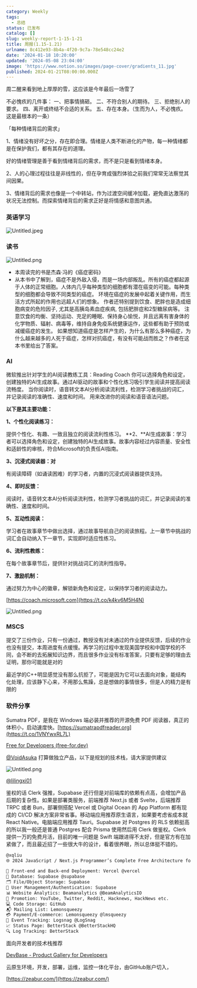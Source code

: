 ```yaml
---
category: Weekly
tags:
  - 总结
status: 已发布
catalog: []
slug: weekly-report-1-15-1-21
title: 周报(1.15-1.21)
urlname: 8c412e93-8b4a-4f20-9c7a-78e548cc24e2
date: '2024-01-18 10:20:00'
updated: '2024-05-08 23:04:00'
image: 'https://www.notion.so/images/page-cover/gradients_11.jpg'
published: 2024-01-21T08:00:00.000Z
---
```


周二醒来看到地上厚厚的雪，这应该是今年最后一场雪了


不必愧疚的几件事：
一、把事情搞砸。
二、不符合别人的期待。
三、拒绝别人的要求。
四、离开或终结不合适的关系。
五、存在本身。（生而为人，不必愧疚。这是最根本的一条）


「每种情绪背后的需求」


1、情绪没有好坏之分，存在即合理。情绪是人类不断进化的产物，每一种情绪都是在保护我们，都有其存在的道理。


好的情绪管理是善于看到情绪背后的需求，而不是只是看到情绪本身。


2、人的心理过程往往是非线性的，但在孕育成强烈体验之前我们常常无法察觉其间因果。


3、情绪背后的需求也像是一个中转站，作为过渡空间缓冲加载，避免直达激荡的状况无法控制。而探索情绪背后的需求正好是将情感和意图共通。


### 英语学习


![Untitled.jpeg](https://prod-files-secure.s3.us-west-2.amazonaws.com/5d24fe63-e567-4804-86f9-9fdc62e13082/faec46dc-9da5-4799-b905-c316418f1168/Untitled.jpeg?X-Amz-Algorithm=AWS4-HMAC-SHA256&X-Amz-Content-Sha256=UNSIGNED-PAYLOAD&X-Amz-Credential=ASIAZI2LB466XFMPP53A%2F20250410%2Fus-west-2%2Fs3%2Faws4_request&X-Amz-Date=20250410T213425Z&X-Amz-Expires=3600&X-Amz-Security-Token=IQoJb3JpZ2luX2VjEDMaCXVzLXdlc3QtMiJGMEQCIEyca69Y5WIwWTm%2BZgQjhLXNlcgUJDsNRqUpU%2FEQbMJuAiBaZKRblo5iRzXwK8s2YnyaMxrAdjihnGgflqmB7xGckyqIBAis%2F%2F%2F%2F%2F%2F%2F%2F%2F%2F8BEAAaDDYzNzQyMzE4MzgwNSIMm6IMeyW%2FqWKA%2FdPGKtwDfP9wc7xjEh2%2BiKSqcXGQQwY5NfYcvr6YnSOmlle9lUEH7IPYJ9gogZNUcLez2l6XSJF6IJ8ssecPBM16v16%2FkwTl7NoktYAbafc9iad4S3bI25ExCfUUcip8Icio662NKHo7dqvdVCob%2BNrUipvF4BJiVNJedrSXI%2FywTgaL6F5GhU1deYeqKHZUcbK%2FlDxNcbGEhtqOiiMLQazoVAL35dZtwW%2BoERxCwNNbgnNTljtyaqs1vAMhiV28oXGQ6oNRkmCdNU4xbEm3kDPxVFDbcFUfGf5eaMSjnF%2B8X7dQTcKpJHSftzsYmpfKZwt9smvUxsbFWJo%2Fy4KTAUtP24DJo3V5dZgapuJrKseikQyI7rP%2BDWff1XfEX4xwINmOnE1bWR8UdAWsjZy7DcgdabZ34fEPOKGpBW3nG3eqJnbKllgkP18me6kj2N05M%2BqoAM7nVMnkYVqdA1v8DquyqAf%2B%2BQUy9lt4L6IF6XxIx0lUw%2BeaNYiAJGOtUuT3OyhjsTqOaIgQbIaMedHs6zoV55xEc39YyEIOAE0NrITpINl%2B82DsMsUWq97XMIf5eJ2QiX%2BOO%2FJLllfUHRq0VGhbAKtIyIbVu%2F%2B2PoCNUfp5iTm5o0TsAAlte3XK5Jkl3kMw1rHgvwY6pgESGKs14LB5VWhKbFKcSMAw9J3F2E1bnXO47fSGJJkuk6r13Sql9ROR7gbMFjUTDw%2FbbYvlu9SE200BBSi6Hr2R7Q%2FUG%2Bv0CW5jq3tVg%2BdJZuCt16gcY6APtLNUnDEycwQZHyiYzeVNtQ7AOFsUSIQVxl9IVz2EGWyMquCsCULlovsYrhksH8ijN7PbZfOlhZ1aGtC89GjJf6SLipZbqsJXhNcqZ%2Fmb&X-Amz-Signature=84071108ee5f6edd7761bc682f15b4f9e7aa5518dad2c5c02b06ed7235ebc7bc&X-Amz-SignedHeaders=host&x-id=GetObject)


### 读书


![Untitled.png](https://prod-files-secure.s3.us-west-2.amazonaws.com/5d24fe63-e567-4804-86f9-9fdc62e13082/08aff459-da99-4ed5-87c6-1f4c95b62ac3/Untitled.png?X-Amz-Algorithm=AWS4-HMAC-SHA256&X-Amz-Content-Sha256=UNSIGNED-PAYLOAD&X-Amz-Credential=ASIAZI2LB466XFMPP53A%2F20250410%2Fus-west-2%2Fs3%2Faws4_request&X-Amz-Date=20250410T213425Z&X-Amz-Expires=3600&X-Amz-Security-Token=IQoJb3JpZ2luX2VjEDMaCXVzLXdlc3QtMiJGMEQCIEyca69Y5WIwWTm%2BZgQjhLXNlcgUJDsNRqUpU%2FEQbMJuAiBaZKRblo5iRzXwK8s2YnyaMxrAdjihnGgflqmB7xGckyqIBAis%2F%2F%2F%2F%2F%2F%2F%2F%2F%2F8BEAAaDDYzNzQyMzE4MzgwNSIMm6IMeyW%2FqWKA%2FdPGKtwDfP9wc7xjEh2%2BiKSqcXGQQwY5NfYcvr6YnSOmlle9lUEH7IPYJ9gogZNUcLez2l6XSJF6IJ8ssecPBM16v16%2FkwTl7NoktYAbafc9iad4S3bI25ExCfUUcip8Icio662NKHo7dqvdVCob%2BNrUipvF4BJiVNJedrSXI%2FywTgaL6F5GhU1deYeqKHZUcbK%2FlDxNcbGEhtqOiiMLQazoVAL35dZtwW%2BoERxCwNNbgnNTljtyaqs1vAMhiV28oXGQ6oNRkmCdNU4xbEm3kDPxVFDbcFUfGf5eaMSjnF%2B8X7dQTcKpJHSftzsYmpfKZwt9smvUxsbFWJo%2Fy4KTAUtP24DJo3V5dZgapuJrKseikQyI7rP%2BDWff1XfEX4xwINmOnE1bWR8UdAWsjZy7DcgdabZ34fEPOKGpBW3nG3eqJnbKllgkP18me6kj2N05M%2BqoAM7nVMnkYVqdA1v8DquyqAf%2B%2BQUy9lt4L6IF6XxIx0lUw%2BeaNYiAJGOtUuT3OyhjsTqOaIgQbIaMedHs6zoV55xEc39YyEIOAE0NrITpINl%2B82DsMsUWq97XMIf5eJ2QiX%2BOO%2FJLllfUHRq0VGhbAKtIyIbVu%2F%2B2PoCNUfp5iTm5o0TsAAlte3XK5Jkl3kMw1rHgvwY6pgESGKs14LB5VWhKbFKcSMAw9J3F2E1bnXO47fSGJJkuk6r13Sql9ROR7gbMFjUTDw%2FbbYvlu9SE200BBSi6Hr2R7Q%2FUG%2Bv0CW5jq3tVg%2BdJZuCt16gcY6APtLNUnDEycwQZHyiYzeVNtQ7AOFsUSIQVxl9IVz2EGWyMquCsCULlovsYrhksH8ijN7PbZfOlhZ1aGtC89GjJf6SLipZbqsJXhNcqZ%2Fmb&X-Amz-Signature=8d64563ba9626d59411e8d7f16659d7b6848e94373b8ef601b384759f5d8ec97&X-Amz-SignedHeaders=host&x-id=GetObject)

- 本周读完的书是杰森·冯的《癌症密码》
- 从本书中了解到，癌症不是外敌入侵，而是一场内部叛乱。所有的癌症都起源于人体的正常细胞。人体内几乎每种类型的细胞都有潜在癌变的可能。每种类型的细胞都会导致不同类型的癌症。
环境在癌症的发展中起着关键作用，而生活方式所起的作用也远超人们的想象。
作者还特别提到饮食、肥胖也是造成细胞病变的危险因子, 尤其是高胰岛素血症疾病, 包括肥胖症和2型糖尿病等。
注意饮食的均衡、坚持运动、充足的睡眠、保持身心愉悦，并且远离有害身体的化学物质、辐射、病毒等，维持自身免疫系统健康运作，这些都有助于预防或减缓癌症的发生。
如果想知道癌症是怎样产生的，为什么有那么多种癌症，为什么越来越多的人死于癌症，怎样对抗癌症，有没有可能战而胜之？作者在这本书里给出了答案。

### AI


微软推出针对学生的AI阅读教练工具：Reading Coach
你可以选择角色和设定，创建独特的AI生成故事。通过AI驱动的故事和个性化练习吸引学生阅读并提高阅读流畅度。
当你阅读时，语音转文本AI分析阅读流利性，检测学习者挑战的词汇，并记录阅读的准确性、速度和时间。
用来改进你的阅读和语音语法问题。


**以下是其主要功能：**


**1、个性化阅读练习：**


提供个性化、有趣、一致且独立的阅读流利性练习。
**2、**AI生成故事：学习者可以选择角色和设定，创建独特的AI生成故事。故事内容经过内容质量、安全性和适龄性的审核，符合Microsoft的负责任AI指南。


**3、沉浸式阅读器：对**


有阅读障碍（如诵读困难）的学习者，内置的沉浸式阅读器提供支持。


**4、即时反馈：**


阅读时，语音转文本AI分析阅读流利性，检测学习者挑战的词汇，并记录阅读的准确性、速度和时间。


**5、互动性阅读：**


学习者在故事章节中做出选择，通过故事导航自己的阅读旅程。上一章节中挑战的词汇会自动纳入下一章节，实现即时适应性练习。


**6、流利性教练：**


在每个故事章节后，提供针对挑战词汇的流利性指导。


**7、激励机制：**


通过努力为中心的徽章，解锁新角色和设定，以保持学习者的阅读动力。


[https://coach.microsoft.com](https://t.co/k4kv6M5H4N)


![Untitled.png](https://prod-files-secure.s3.us-west-2.amazonaws.com/5d24fe63-e567-4804-86f9-9fdc62e13082/8f53d036-0cfc-469d-a837-f15107675ae4/Untitled.png?X-Amz-Algorithm=AWS4-HMAC-SHA256&X-Amz-Content-Sha256=UNSIGNED-PAYLOAD&X-Amz-Credential=ASIAZI2LB466XFMPP53A%2F20250410%2Fus-west-2%2Fs3%2Faws4_request&X-Amz-Date=20250410T213425Z&X-Amz-Expires=3600&X-Amz-Security-Token=IQoJb3JpZ2luX2VjEDMaCXVzLXdlc3QtMiJGMEQCIEyca69Y5WIwWTm%2BZgQjhLXNlcgUJDsNRqUpU%2FEQbMJuAiBaZKRblo5iRzXwK8s2YnyaMxrAdjihnGgflqmB7xGckyqIBAis%2F%2F%2F%2F%2F%2F%2F%2F%2F%2F8BEAAaDDYzNzQyMzE4MzgwNSIMm6IMeyW%2FqWKA%2FdPGKtwDfP9wc7xjEh2%2BiKSqcXGQQwY5NfYcvr6YnSOmlle9lUEH7IPYJ9gogZNUcLez2l6XSJF6IJ8ssecPBM16v16%2FkwTl7NoktYAbafc9iad4S3bI25ExCfUUcip8Icio662NKHo7dqvdVCob%2BNrUipvF4BJiVNJedrSXI%2FywTgaL6F5GhU1deYeqKHZUcbK%2FlDxNcbGEhtqOiiMLQazoVAL35dZtwW%2BoERxCwNNbgnNTljtyaqs1vAMhiV28oXGQ6oNRkmCdNU4xbEm3kDPxVFDbcFUfGf5eaMSjnF%2B8X7dQTcKpJHSftzsYmpfKZwt9smvUxsbFWJo%2Fy4KTAUtP24DJo3V5dZgapuJrKseikQyI7rP%2BDWff1XfEX4xwINmOnE1bWR8UdAWsjZy7DcgdabZ34fEPOKGpBW3nG3eqJnbKllgkP18me6kj2N05M%2BqoAM7nVMnkYVqdA1v8DquyqAf%2B%2BQUy9lt4L6IF6XxIx0lUw%2BeaNYiAJGOtUuT3OyhjsTqOaIgQbIaMedHs6zoV55xEc39YyEIOAE0NrITpINl%2B82DsMsUWq97XMIf5eJ2QiX%2BOO%2FJLllfUHRq0VGhbAKtIyIbVu%2F%2B2PoCNUfp5iTm5o0TsAAlte3XK5Jkl3kMw1rHgvwY6pgESGKs14LB5VWhKbFKcSMAw9J3F2E1bnXO47fSGJJkuk6r13Sql9ROR7gbMFjUTDw%2FbbYvlu9SE200BBSi6Hr2R7Q%2FUG%2Bv0CW5jq3tVg%2BdJZuCt16gcY6APtLNUnDEycwQZHyiYzeVNtQ7AOFsUSIQVxl9IVz2EGWyMquCsCULlovsYrhksH8ijN7PbZfOlhZ1aGtC89GjJf6SLipZbqsJXhNcqZ%2Fmb&X-Amz-Signature=bd10fe93c2ec4a77641fa4d56e194704c5f712bc57c2e289ff115d6f29595aaf&X-Amz-SignedHeaders=host&x-id=GetObject)


### MSCS


提交了三份作业，只有一份通过，教授没有对未通过的作业提供反馈，后续的作业也没有提交，本周进度有点缓慢。再学习的过程中发现美国学校和中国学校的不同，会不断的去拓展知识边界，而且很多作业没有标准答案，只要有足够的理由去证明，那你可能就是对的


最近学的C++明显感觉没有那么抗拒了，可能是因为它可以去面向对象，能结构化处理，应该静下心来，不用那么焦躁，总是想做的事情很多，但是人的精力是有限的


### 软件分享


Sumatra PDF，是我在 Windows 端必装并推荐的开源免费 PDF 阅读器，真正的体积小，启动速度快。[https://sumatrapdfreader.org](https://t.co/1VNYwxRL7L)


[Free for Developers (free-for.dev)](https://free-for.dev/#/)


[@VoidAsuka](https://twitter.com/VoidAsuka) 打算做独立产品，以下是规划的技术栈，请大家提供建议


![Untitled.png](https://prod-files-secure.s3.us-west-2.amazonaws.com/5d24fe63-e567-4804-86f9-9fdc62e13082/93561a3c-b2bc-4a43-bbc5-67e3f740ed5e/Untitled.png?X-Amz-Algorithm=AWS4-HMAC-SHA256&X-Amz-Content-Sha256=UNSIGNED-PAYLOAD&X-Amz-Credential=ASIAZI2LB466XFMPP53A%2F20250410%2Fus-west-2%2Fs3%2Faws4_request&X-Amz-Date=20250410T213425Z&X-Amz-Expires=3600&X-Amz-Security-Token=IQoJb3JpZ2luX2VjEDMaCXVzLXdlc3QtMiJGMEQCIEyca69Y5WIwWTm%2BZgQjhLXNlcgUJDsNRqUpU%2FEQbMJuAiBaZKRblo5iRzXwK8s2YnyaMxrAdjihnGgflqmB7xGckyqIBAis%2F%2F%2F%2F%2F%2F%2F%2F%2F%2F8BEAAaDDYzNzQyMzE4MzgwNSIMm6IMeyW%2FqWKA%2FdPGKtwDfP9wc7xjEh2%2BiKSqcXGQQwY5NfYcvr6YnSOmlle9lUEH7IPYJ9gogZNUcLez2l6XSJF6IJ8ssecPBM16v16%2FkwTl7NoktYAbafc9iad4S3bI25ExCfUUcip8Icio662NKHo7dqvdVCob%2BNrUipvF4BJiVNJedrSXI%2FywTgaL6F5GhU1deYeqKHZUcbK%2FlDxNcbGEhtqOiiMLQazoVAL35dZtwW%2BoERxCwNNbgnNTljtyaqs1vAMhiV28oXGQ6oNRkmCdNU4xbEm3kDPxVFDbcFUfGf5eaMSjnF%2B8X7dQTcKpJHSftzsYmpfKZwt9smvUxsbFWJo%2Fy4KTAUtP24DJo3V5dZgapuJrKseikQyI7rP%2BDWff1XfEX4xwINmOnE1bWR8UdAWsjZy7DcgdabZ34fEPOKGpBW3nG3eqJnbKllgkP18me6kj2N05M%2BqoAM7nVMnkYVqdA1v8DquyqAf%2B%2BQUy9lt4L6IF6XxIx0lUw%2BeaNYiAJGOtUuT3OyhjsTqOaIgQbIaMedHs6zoV55xEc39YyEIOAE0NrITpINl%2B82DsMsUWq97XMIf5eJ2QiX%2BOO%2FJLllfUHRq0VGhbAKtIyIbVu%2F%2B2PoCNUfp5iTm5o0TsAAlte3XK5Jkl3kMw1rHgvwY6pgESGKs14LB5VWhKbFKcSMAw9J3F2E1bnXO47fSGJJkuk6r13Sql9ROR7gbMFjUTDw%2FbbYvlu9SE200BBSi6Hr2R7Q%2FUG%2Bv0CW5jq3tVg%2BdJZuCt16gcY6APtLNUnDEycwQZHyiYzeVNtQ7AOFsUSIQVxl9IVz2EGWyMquCsCULlovsYrhksH8ijN7PbZfOlhZ1aGtC89GjJf6SLipZbqsJXhNcqZ%2Fmb&X-Amz-Signature=46565f275836483ed3639d47f7efa56be552d3dcb9113b3af4dde02f167debd8&X-Amz-SignedHeaders=host&x-id=GetObject)


[@lilingxi01](https://twitter.com/lilingxi01)


鉴权的话 Clerk 强推，Supabase 还行但是对前端库的依赖有点高，会增加产品后期的复杂性。如果是部署类服务，前端推荐 Next.js 或者 Svelte，后端推荐 TRPC 或者 Bun，部署侧搭配 Vercel 或 Digital Ocean 的 App Platform 都有现成的 CI/CD 解决方案非常省事。移动端应用推荐原生语言，如果要考虑省成本就 React Native。电脑端应用推荐 Tauri。Supabase 对 Postgres 的 RLS 依赖挺高的所以我一般还是普通 Postgres 配合 Prisma 使用然后用 Clerk 做鉴权。Clerk 提供一万的免费月活，目前的唯一问题是 Swift 端跟进得不太好，但是官方有在加紧做了，而且最近招了一些很大牛的设计，看着很养眼，所以总体挺不错的。


```markdown
@xqliu
🌐 2024 JavaScript / Next.js Programmer’s Complete Free Architecture for solo entrepreneur:

🔧 Front-end and Back-end Deployment: Vercel @vercel
💾 Database: Supabase @supabase
🗂️ File/Object Storage: Supabase
👥 User Management/Authentication: Supabase
📊 Website Analytics: Beamanalytics @BeamAnalyticsIO
📣 Promotion: YouTube, Twitter, Reddit, Hacknews, HackNews etc. 
💻 Code Storage: GitHub
📬 Mailing List: Lemonsqueezy
💳 Payment/E-commerce: Lemonsqueezy @lmsqueezy
📌 Event Tracking: Logsnag @LogSnag
📈 Status Page: BetterStack @BetterStackHQ
🔍 Log Tracking: BetterStack
```


面向开发者的技术栈推荐


[DevBase - Product Gallery for Developers](https://devbase.fyi/)


云原生环境，开发，部署，运维，监控一体化平台，由GitHub账户切入，


[https://zeabur.com/](https://zeabur.com/)


